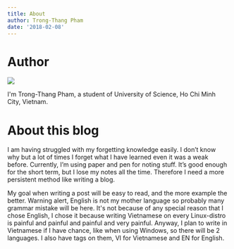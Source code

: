 ```yaml
---
title: About
author: Trong-Thang Pham
date: '2018-02-08'
---
```


# Author
![](/post/about_files/profile_img.png)

I'm Trong-Thang Pham, a student of University of Science, Ho Chi Minh City, Vietnam. 

# About this blog

I am having struggled with my forgetting knowledge easily. I don’t know why but a lot of times I forget what I have learned even it was a weak before. Currently, I’m using paper and pen for noting stuff. It’s good enough for the short term, but I lose my notes all the time. Therefore I need a more persistent method like writing a blog.

My goal when writing a post will be easy to read, and the more example the better. Warning alert, English is not my mother language so probably many grammar mistake will be here. It's not because of any special reason that I chose English, I chose it because writing Vietnamese on every Linux-distro is painful and painful and painful and very painful. Anyway, I plan to write in Vietnamese if I have chance, like when using Windows, so there will be 2 languages. I also have tags on them, VI for Vietnamese and EN for English.